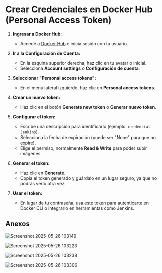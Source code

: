 # Crear Credenciales en Docker Hub (Personal Access Token)

1. **Ingresar a Docker Hub:**

   * Accede a [Docker Hub](https://hub.docker.com) e inicia sesión con tu usuario.

2. **Ir a la Configuración de Cuenta:**

   * En la esquina superior derecha, haz clic en tu avatar o inicial.
   * Selecciona **Account settings** o **Configuración de cuenta**.

3. **Seleccionar "Personal access tokens":**

   * En el menú lateral izquierdo, haz clic en **Personal access tokens**.

4. **Crear un nuevo token:**

   * Haz clic en el botón **Generate new token** o **Generar nuevo token**.

5. **Configurar el token:**

   * Escribe una descripción para identificarlo (ejemplo: `credencial-Jenkins`).
   * Selecciona la fecha de expiración (puede ser "None" para que no expire).
   * Elige el permiso, normalmente **Read & Write** para poder subir imágenes.

6. **Generar el token:**

   * Haz clic en **Generate**.
   * Copia el token generado y guárdalo en un lugar seguro, ya que no podrás verlo otra vez.

7. **Usar el token:**

   * En lugar de tu contraseña, usa este token para autenticarte en Docker CLI o integrarlo en herramientas como Jenkins.

## Anexos
![Screenshot 2025-05-26 103149](https://github.com/user-attachments/assets/18b27d1a-c505-49c8-8508-182313f7aae5)


![Screenshot 2025-05-26 103223](https://github.com/user-attachments/assets/4c4b9f86-024b-4936-8635-43c656c23204)

![Screenshot 2025-05-26 103238](https://github.com/user-attachments/assets/a60d366c-9c37-40f5-a7ce-df5df451afe5)

![Screenshot 2025-05-26 103306](https://github.com/user-attachments/assets/e654dc96-f35e-4753-8135-03744d824389)